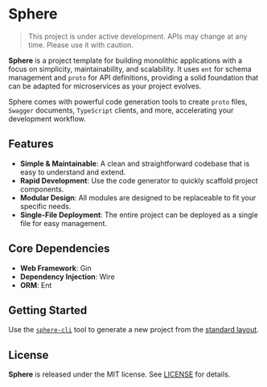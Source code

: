 # Sphere

> This project is under active development. APIs may change at any time. Please use it with caution.

**Sphere** is a project template for building monolithic applications with a focus on simplicity, maintainability, and scalability. It uses `ent` for schema management and `proto` for API definitions, providing a solid foundation that can be adapted for microservices as your project evolves.

Sphere comes with powerful code generation tools to create `proto` files, `Swagger` documents, `TypeScript` clients, and more, accelerating your development workflow.

## Features

- **Simple & Maintainable**: A clean and straightforward codebase that is easy to understand and extend.
- **Rapid Development**: Use the code generator to quickly scaffold project components.
- **Modular Design**: All modules are designed to be replaceable to fit your specific needs.
- **Single-File Deployment**: The entire project can be deployed as a single file for easy management.

## Core Dependencies

- **Web Framework**: Gin
- **Dependency Injection**: Wire
- **ORM**: Ent

## Getting Started

Use the [`sphere-cli`](cmd/sphere-cli/README.md) tool to generate a new project from the [standard layout](./layout/README.md).

## License

**Sphere**  is released under the MIT license. See [LICENSE](LICENSE) for details.